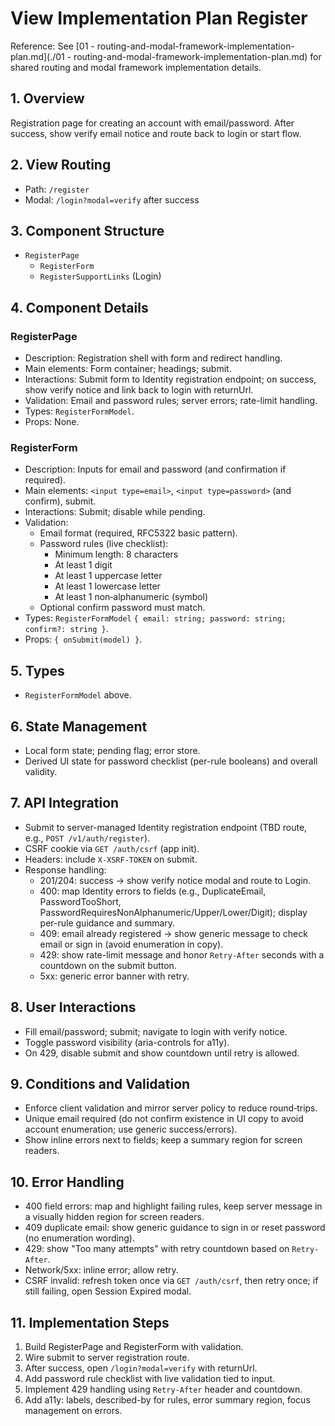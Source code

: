 # View Implementation Plan Register

Reference: See [01 - routing-and-modal-framework-implementation-plan.md](./01 - routing-and-modal-framework-implementation-plan.md) for shared routing and modal framework implementation details.

## 1. Overview
Registration page for creating an account with email/password. After success, show verify email notice and route back to login or start flow.

## 2. View Routing
- Path: `/register`
- Modal: `/login?modal=verify` after success

## 3. Component Structure
- `RegisterPage`
  - `RegisterForm`
  - `RegisterSupportLinks` (Login)

## 4. Component Details
### RegisterPage
- Description: Registration shell with form and redirect handling.
- Main elements: Form container; headings; submit.
- Interactions: Submit form to Identity registration endpoint; on success, show verify notice and link back to login with returnUrl.
- Validation: Email and password rules; server errors; rate-limit handling.
- Types: `RegisterFormModel`.
- Props: None.

### RegisterForm
- Description: Inputs for email and password (and confirmation if required).
- Main elements: `<input type=email>`, `<input type=password>` (and confirm), submit.
- Interactions: Submit; disable while pending.
- Validation: 
  - Email format (required, RFC5322 basic pattern).
  - Password rules (live checklist):
    - Minimum length: 8 characters
    - At least 1 digit
    - At least 1 uppercase letter
    - At least 1 lowercase letter
    - At least 1 non‑alphanumeric (symbol)
  - Optional confirm password must match.
- Types: `RegisterFormModel` `{ email: string; password: string; confirm?: string }`.
- Props: `{ onSubmit(model) }`.

## 5. Types
- `RegisterFormModel` above.

## 6. State Management
- Local form state; pending flag; error store.
 - Derived UI state for password checklist (per-rule booleans) and overall validity.

## 7. API Integration
- Submit to server-managed Identity registration endpoint (TBD route, e.g., `POST /v1/auth/register`).
- CSRF cookie via `GET /auth/csrf` (app init).
 - Headers: include `X-XSRF-TOKEN` on submit.
 - Response handling:
   - 201/204: success → show verify notice modal and route to Login.
   - 400: map Identity errors to fields (e.g., DuplicateEmail, PasswordTooShort, PasswordRequiresNonAlphanumeric/Upper/Lower/Digit); display per-rule guidance and summary.
   - 409: email already registered → show generic message to check email or sign in (avoid enumeration in copy).
   - 429: show rate-limit message and honor `Retry-After` seconds with a countdown on the submit button.
   - 5xx: generic error banner with retry.

## 8. User Interactions
- Fill email/password; submit; navigate to login with verify notice.
 - Toggle password visibility (aria-controls for a11y).
 - On 429, disable submit and show countdown until retry is allowed.

## 9. Conditions and Validation
- Enforce client validation and mirror server policy to reduce round‑trips.
- Unique email required (do not confirm existence in UI copy to avoid account enumeration; use generic success/errors).
- Show inline errors next to fields; keep a summary region for screen readers.

## 10. Error Handling
- 400 field errors: map and highlight failing rules, keep server message in a visually hidden region for screen readers.
- 409 duplicate email: show generic guidance to sign in or reset password (no enumeration wording).
- 429: show "Too many attempts" with retry countdown based on `Retry-After`.
- Network/5xx: inline error; allow retry.
- CSRF invalid: refresh token once via `GET /auth/csrf`, then retry once; if still failing, open Session Expired modal.

## 11. Implementation Steps
1. Build RegisterPage and RegisterForm with validation.
2. Wire submit to server registration route.
3. After success, open `/login?modal=verify` with returnUrl.
 4. Add password rule checklist with live validation tied to input.
 5. Implement 429 handling using `Retry-After` header and countdown.
 6. Add a11y: labels, described-by for rules, error summary region, focus management on errors.
